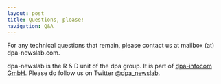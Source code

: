 ```yaml
---
layout: post
title: Questions, please!
navigation: Q&A
---
```


For any technical questions that remain, please contact us at  mailbox (at) dpa-newslab.com.

dpa-newslab is the R & D unit of the dpa group. It is part of [dpa-infocom GmbH](http://www.dpa-info.com). Please do follow us on Twitter [@dpa_newslab](https://twitter.com/dpa-newslab).

